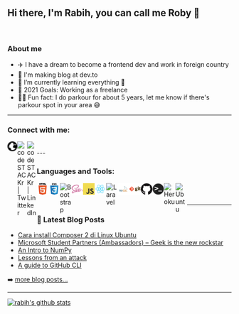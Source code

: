 ## Hi there, I'm Rabih, you can call me Roby 👋

<br />

### About me

- ✈️ I have a dream to become a frontend dev and work in foreign country <br/>
- 🔭 I'm making blog at dev.to <br/>
- 🌱 I’m currently learning everything 🤣<br/>
- 🥅 2021 Goals: Working as a freelance <br/>
- 🧗‍♂️️ Fun fact: I do parkour for about 5 years, let me know if there's parkour spot in your area 😅️ <br/>

---

### Connect with me:

[<img align="left" alt="codeSTACKr.com" width="22px" src="https://raw.githubusercontent.com/iconic/open-iconic/master/svg/globe.svg" />](https://dev.to/rabihcigar)
[<img align="left" alt="codeSTACKr | Twitter" width="22px" src="https://cdn.jsdelivr.net/npm/simple-icons@v3/icons/twitter.svg" />](https://twitter.com/Robycigar)
[<img align="left" alt="codeSTACKr | LinkedIn" width="22px" src="https://cdn.jsdelivr.net/npm/simple-icons@v3/icons/linkedin.svg" />](https://www.linkedin.com/in/rabih-utomo-36955a1b9/)

<br />
---

### Languages and Tools:

<img align="left" alt="HTML5" width="26px" src="https://raw.githubusercontent.com/github/explore/80688e429a7d4ef2fca1e82350fe8e3517d3494d/topics/html/html.png" />
<img align="left" alt="CSS3" width="26px" src="https://raw.githubusercontent.com/github/explore/80688e429a7d4ef2fca1e82350fe8e3517d3494d/topics/css/css.png" />
<img align="left" alt="Bootstrap" width="26px" src="https://user-images.githubusercontent.com/69680330/100544095-01ac2f00-3286-11eb-96ca-68477da79cda.png" />
<img align="left" alt="Sass" width="26px" src="https://raw.githubusercontent.com/github/explore/80688e429a7d4ef2fca1e82350fe8e3517d3494d/topics/sass/sass.png" />
<img align="left" alt="JavaScript" width="26px" src="https://raw.githubusercontent.com/github/explore/80688e429a7d4ef2fca1e82350fe8e3517d3494d/topics/javascript/javascript.png" />
<img align="left" alt="React" width="26px" src="https://raw.githubusercontent.com/github/explore/80688e429a7d4ef2fca1e82350fe8e3517d3494d/topics/react/react.png" />
<img align="left" alt="Laravel" width="26px" src="https://user-images.githubusercontent.com/69680330/100544102-0670e300-3286-11eb-9f63-32a509e25899.png" />
<img align="left" alt="MySQL" width="26px" src="https://raw.githubusercontent.com/github/explore/80688e429a7d4ef2fca1e82350fe8e3517d3494d/topics/mysql/mysql.png" />
<img align="left" alt="Git" width="26px" src="https://raw.githubusercontent.com/github/explore/80688e429a7d4ef2fca1e82350fe8e3517d3494d/topics/git/git.png" />
<img align="left" alt="GitHub" width="26px" src="https://raw.githubusercontent.com/github/explore/78df643247d429f6cc873026c0622819ad797942/topics/github/github.png" />
<img align="left" alt="Terminal" width="26px" src="https://raw.githubusercontent.com/github/explore/80688e429a7d4ef2fca1e82350fe8e3517d3494d/topics/terminal/terminal.png" />
<img align="left" alt="Heroku" width="26px" src="https://user-images.githubusercontent.com/69680330/100544097-040e8900-3286-11eb-9ee2-6a19b5cb8a69.png" />
<img align="left" alt="Ubuntu" width="26px" src="https://user-images.githubusercontent.com/69680330/100544570-4eddd000-3289-11eb-8d83-7548717de4e0.png" />
<br />
<br />

---

### 📕 Latest Blog Posts

<!-- BLOG-POST-LIST:START -->
- [Cara install Composer 2 di Linux Ubuntu](https://dev.to/rabihcigar/cara-install-composer-2-di-linux-ubuntu-28j5)
- [Microsoft Student Partners (Ambassadors) – Geek is the new rockstar](https://www.gautamkrishnar.com/microsoft-student-partners/)
- [An Intro to NumPy](https://www.gautamkrishnar.com/an-intro-to-numpy/)
- [Lessons from an attack](https://www.gautamkrishnar.com/lessons-from-an-attack/)
- [A guide to GitHub CLI](https://www.gautamkrishnar.com/a-guide-to-github-cli/)
<!-- BLOG-POST-LIST:END -->

➡️ [more blog posts...](https://dev.to/rabihcigar)

---

[![rabih's github stats](https://github-readme-stats.vercel.app/api?username=RobyCigar)](https://github.com/RobyCigar)










